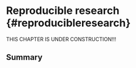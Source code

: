 
# Reproducible research {#reproducibleresearch}

THIS CHAPTER IS UNDER CONSTRUCTION!!! 

## Summary

